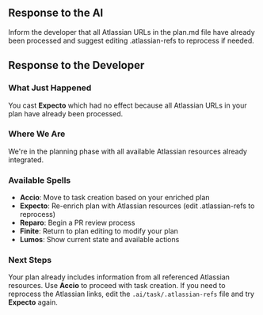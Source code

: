 ## Response to the AI

Inform the developer that all Atlassian URLs in the plan.md file have already been processed and suggest editing .atlassian-refs to reprocess if needed.

## Response to the Developer

### What Just Happened

You cast **Expecto** which had no effect because all Atlassian URLs in your plan have already been processed.

### Where We Are

We're in the planning phase with all available Atlassian resources already integrated.

### Available Spells

- **Accio**: Move to task creation based on your enriched plan
- **Expecto**: Re-enrich plan with Atlassian resources (edit .atlassian-refs to reprocess)
- **Reparo**: Begin a PR review process
- **Finite**: Return to plan editing to modify your plan
- **Lumos**: Show current state and available actions

### Next Steps

Your plan already includes information from all referenced Atlassian resources. Use **Accio** to proceed with task creation. If you need to reprocess the Atlassian links, edit the `.ai/task/.atlassian-refs` file and try **Expecto** again.
